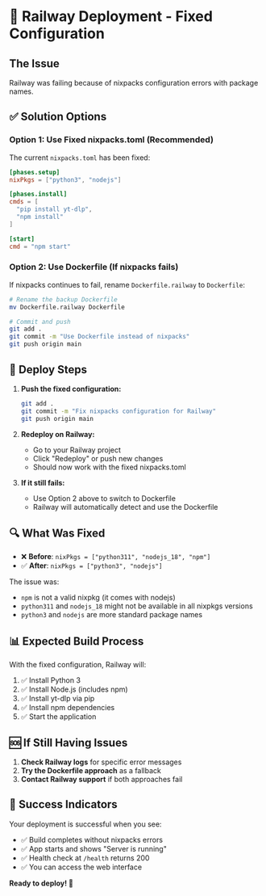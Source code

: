 # 🔧 Railway Deployment - Fixed Configuration

## The Issue
Railway was failing because of nixpacks configuration errors with package names.

## ✅ Solution Options

### Option 1: Use Fixed nixpacks.toml (Recommended)

The current `nixpacks.toml` has been fixed:
```toml
[phases.setup]
nixPkgs = ["python3", "nodejs"]

[phases.install]
cmds = [
  "pip install yt-dlp",
  "npm install"
]

[start]
cmd = "npm start"
```

### Option 2: Use Dockerfile (If nixpacks fails)

If nixpacks continues to fail, rename `Dockerfile.railway` to `Dockerfile`:

```bash
# Rename the backup Dockerfile
mv Dockerfile.railway Dockerfile

# Commit and push
git add .
git commit -m "Use Dockerfile instead of nixpacks"
git push origin main
```

## 🚀 Deploy Steps

1. **Push the fixed configuration:**
   ```bash
   git add .
   git commit -m "Fix nixpacks configuration for Railway"
   git push origin main
   ```

2. **Redeploy on Railway:**
   - Go to your Railway project
   - Click "Redeploy" or push new changes
   - Should now work with the fixed nixpacks.toml

3. **If it still fails:**
   - Use Option 2 above to switch to Dockerfile
   - Railway will automatically detect and use the Dockerfile

## 🔍 What Was Fixed

- ❌ **Before**: `nixPkgs = ["python311", "nodejs_18", "npm"]`
- ✅ **After**: `nixPkgs = ["python3", "nodejs"]`

The issue was:
- `npm` is not a valid nixpkg (it comes with nodejs)
- `python311` and `nodejs_18` might not be available in all nixpkgs versions
- `python3` and `nodejs` are more standard package names

## 📊 Expected Build Process

With the fixed configuration, Railway will:
1. ✅ Install Python 3
2. ✅ Install Node.js (includes npm)
3. ✅ Install yt-dlp via pip
4. ✅ Install npm dependencies
5. ✅ Start the application

## 🆘 If Still Having Issues

1. **Check Railway logs** for specific error messages
2. **Try the Dockerfile approach** as a fallback
3. **Contact Railway support** if both approaches fail

## 🎯 Success Indicators

Your deployment is successful when you see:
- ✅ Build completes without nixpacks errors
- ✅ App starts and shows "Server is running"
- ✅ Health check at `/health` returns 200
- ✅ You can access the web interface

**Ready to deploy! 🚀**
